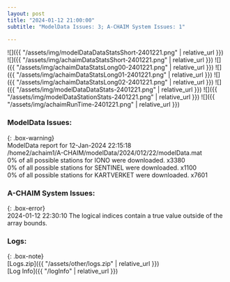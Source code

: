 ```yaml
---
layout: post
title: "2024-01-12 21:00:00"
subtitle: "ModelData Issues: 3; A-CHAIM System Issues: 1"

---
```


![]({{ "/assets/img/modelDataDataStatsShort-2401221.png" | relative_url }})
![]({{ "/assets/img/achaimDataStatsShort-2401221.png" | relative_url }})
![]({{ "/assets/img/achaimDataStatsLong00-2401221.png" | relative_url }})
![]({{ "/assets/img/achaimDataStatsLong01-2401221.png" | relative_url }})
![]({{ "/assets/img/achaimDataStatsLong02-2401221.png" | relative_url }})
![]({{ "/assets/img/modelDataDataStats-2401221.png" | relative_url }})
![]({{ "/assets/img/modelDataStationStats-2401221.png" | relative_url }})
![]({{ "/assets/img/achaimRunTime-2401221.png" | relative_url }})


### ModelData Issues:  
  
{: .box-warning}  
 ModelData report for 12-Jan-2024 22:15:18   
 /home2/achaim1/A-CHAIM/modelData/2024/012/22/modelData.mat   
 0% of all possible stations for IONO were downloaded. x3380   
 0% of all possible stations for SENTINEL were downloaded. x1100   
 0% of all possible stations for KARTVERKET were downloaded. x7601   
  
### A-CHAIM System Issues:  
  
{: .box-error}  
2024-01-12 22:30:10 The logical indices contain a true value outside of the array bounds.  

### Logs:  
  
{: .box-note}  
[Logs.zip]({{ "/assets/other/logs.zip" | relative_url }})  
[Log Info]({{ "/logInfo" | relative_url }})  
